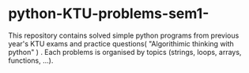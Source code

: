 # python-KTU-problems-sem1-
This repository contains solved simple python programs from previous year's KTU exams and practice questions( "Algorithimic thinking with python" ) . Each problems is organised by topics (strings, loops, arrays, functions, ...).
